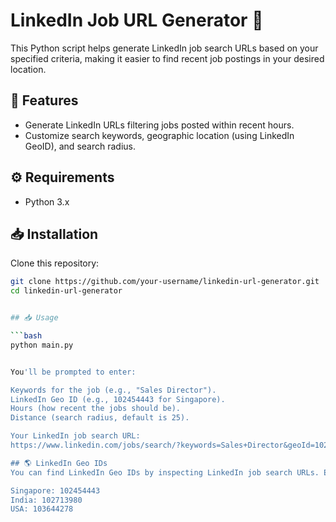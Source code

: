 # LinkedIn Job URL Generator 🔗

This Python script helps generate LinkedIn job search URLs based on your specified criteria, making it easier to find recent job postings in your desired location.

## 🚀 Features

- Generate LinkedIn URLs filtering jobs posted within recent hours.
- Customize search keywords, geographic location (using LinkedIn GeoID), and search radius.

## ⚙️ Requirements

- Python 3.x

## 📥 Installation

Clone this repository:

```bash
git clone https://github.com/your-username/linkedin-url-generator.git
cd linkedin-url-generator


## 📥 Usage

```bash
python main.py


You'll be prompted to enter:

Keywords for the job (e.g., "Sales Director").
LinkedIn Geo ID (e.g., 102454443 for Singapore).
Hours (how recent the jobs should be).
Distance (search radius, default is 25).

Your LinkedIn job search URL:
https://www.linkedin.com/jobs/search/?keywords=Sales+Director&geoId=102454443&f_TPR=r21600&distance=25&sortBy=DD

## 🌎 LinkedIn Geo IDs
You can find LinkedIn Geo IDs by inspecting LinkedIn job search URLs. Examples:

Singapore: 102454443
India: 102713980
USA: 103644278
